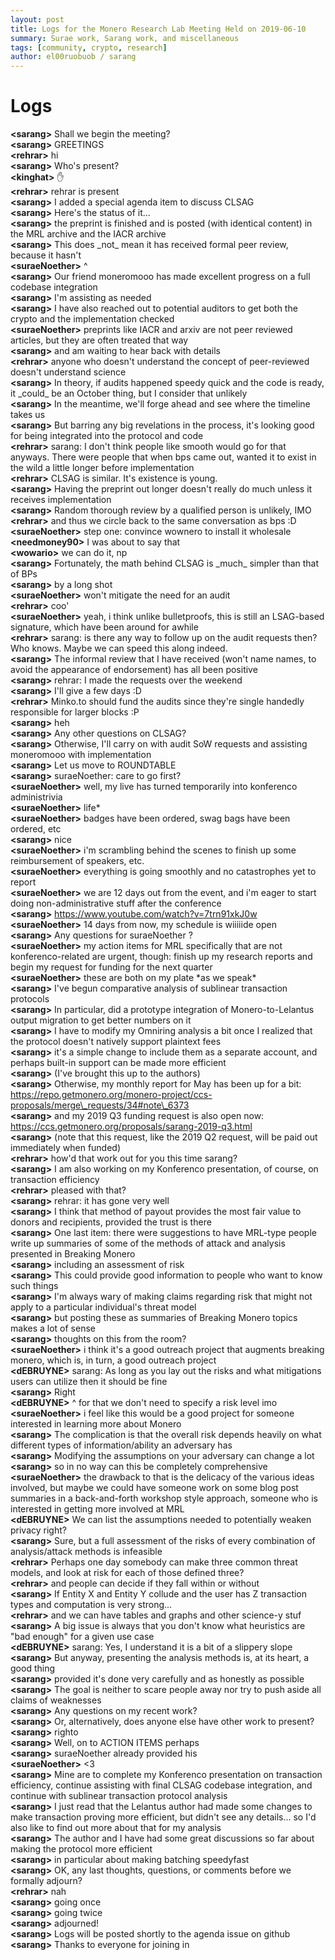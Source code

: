 ```yaml
---
layout: post
title: Logs for the Monero Research Lab Meeting Held on 2019-06-10
summary: Surae work, Sarang work, and miscellaneous
tags: [community, crypto, research]
author: el00ruobuob / sarang
---
```


# Logs  

**\<sarang>** Shall we begin the meeting?  
**\<sarang>** GREETINGS  
**\<rehrar>** hi  
**\<sarang>** Who's present?  
**\<kinghat>** ✋  
**\<rehrar>** rehrar is present  
**\<sarang>** I added a special agenda item to discuss CLSAG  
**\<sarang>** Here's the status of it...  
**\<sarang>** the preprint is finished and is posted (with identical content) in the MRL archive and the IACR archive  
**\<sarang>** This does \_not\_ mean it has received formal peer review, because it hasn't  
**\<suraeNoether>** ^  
**\<sarang>** Our friend moneromooo has made excellent progress on a full codebase integration  
**\<sarang>** I'm assisting as needed  
**\<sarang>** I have also reached out to potential auditors to get both the crypto and the implementation checked  
**\<suraeNoether>** preprints like IACR and arxiv are not peer reviewed articles, but they are often treated that way  
**\<sarang>** and am waiting to hear back with details  
**\<rehrar>** anyone who doesn't understand the concept of peer-reviewed doesn't understand science  
**\<sarang>** In theory, if audits happened speedy quick and the code is ready, it \_could\_ be an October thing, but I consider that unlikely  
**\<sarang>** In the meantime, we'll forge ahead and see where the timeline takes us  
**\<sarang>** But barring any big revelations in the process, it's looking good for being integrated into the protocol and code  
**\<rehrar>** sarang: I don't think people like smooth would go for that anyways. There were people that when bps came out, wanted it to exist in the wild a little longer before implementation  
**\<rehrar>** CLSAG is similar. It's existence is young.  
**\<sarang>** Having the preprint out longer doesn't really do much unless it receives implementation  
**\<sarang>** Random thorough review by a qualified person is unlikely, IMO  
**\<rehrar>** and thus we circle back to the same conversation as bps :D  
**\<suraeNoether>** step one: convince wownero to install it wholesale  
**\<needmoney90>** I was about to say that  
**\<wowario>** we can do it, np  
**\<sarang>** Fortunately, the math behind CLSAG is \_much\_ simpler than that of BPs  
**\<sarang>** by a long shot  
**\<suraeNoether>** won't mitigate the need for an audit  
**\<rehrar>** coo'  
**\<suraeNoether>** yeah, i think unlike bulletproofs, this is still an LSAG-based signature, which have been around for awhile  
**\<rehrar>** sarang: is there any way to follow up on the audit requests then? Who knows. Maybe we can speed this along indeed.  
**\<sarang>** The informal review that I have received (won't name names, to avoid the appearance of endorsement) has all been positive  
**\<sarang>** rehrar: I made the requests over the weekend  
**\<sarang>** I'll give a few days :D  
**\<rehrar>** Minko.to should fund the audits since they're single handedly responsible for larger blocks :P  
**\<sarang>** heh  
**\<sarang>** Any other questions on CLSAG?  
**\<sarang>** Otherwise, I'll carry on with audit SoW requests and assisting moneromooo with implementation  
**\<sarang>** Let us move to ROUNDTABLE  
**\<sarang>** suraeNoether: care to go first?  
**\<suraeNoether>** well, my live has turned temporarily into konferenco administrivia  
**\<suraeNoether>** life\*  
**\<suraeNoether>** badges have been ordered, swag bags have been ordered, etc  
**\<sarang>** nice  
**\<suraeNoether>** i'm scrambling behind the scenes to finish up some reimbursement of speakers, etc.  
**\<suraeNoether>** everything is going smoothly and no catastrophes yet to report  
**\<suraeNoether>** we are 12 days out from the event, and i'm eager to start doing non-administrative stuff after the conference  
**\<sarang>** https://www.youtube.com/watch?v=7trn91xkJ0w  
**\<suraeNoether>** 14 days from now, my schedule is wiiiiide open  
**\<sarang>** Any questions for suraeNoether ?  
**\<suraeNoether>** my action items for MRL specifically that are not konferenco-related are urgent, though: finish up my research reports and begin my request for funding for the next quarter  
**\<suraeNoether>** these are both on my plate \*as we speak\*  
**\<sarang>** I've begun comparative analysis of sublinear transaction protocols  
**\<sarang>** In particular, did a prototype integration of Monero-to-Lelantus output migration to get better numbers on it  
**\<sarang>** I have to modify my Omniring analysis a bit once I realized that the protocol doesn't natively support plaintext fees  
**\<sarang>** it's a simple change to include them as a separate account, and perhaps built-in support can be made more efficient  
**\<sarang>** (I've brought this up to the authors)  
**\<sarang>** Otherwise, my monthly report for May has been up for a bit: https://repo.getmonero.org/monero-project/ccs-proposals/merge\_requests/34#note\_6373  
**\<sarang>** and my 2019 Q3 funding request is also open now: https://ccs.getmonero.org/proposals/sarang-2019-q3.html  
**\<sarang>** (note that this request, like the 2019 Q2 request, will be paid out immediately when funded)  
**\<rehrar>** how'd that work out for you this time sarang?  
**\<sarang>** I am also working on my Konferenco presentation, of course, on transaction efficiency  
**\<rehrar>** pleased with that?  
**\<sarang>** rehrar: it has gone very well  
**\<sarang>** I think that method of payout provides the most fair value to donors and recipients, provided the trust is there  
**\<sarang>** One last item: there were suggestions to have MRL-type people write up summaries of some of the methods of attack and analysis presented in Breaking Monero  
**\<sarang>** including an assessment of risk  
**\<sarang>** This could provide good information to people who want to know such things  
**\<sarang>** I'm always wary of making claims regarding risk that might not apply to a particular individual's threat model  
**\<sarang>** but posting these as summaries of Breaking Monero topics makes a lot of sense  
**\<sarang>** thoughts on this from the room?  
**\<suraeNoether>** i think it's a good outreach project that augments breaking monero, which is, in turn, a good outreach project  
**\<dEBRUYNE>** sarang: As long as you lay out the risks and what mitigations users can utilize then it should be fine  
**\<sarang>** Right  
**\<dEBRUYNE>** ^ for that we don't need to specify a risk level imo  
**\<suraeNoether>** i feel like this would be a good project for someone interested in learning more about Monero  
**\<sarang>** The complication is that the overall risk depends heavily on what different types of information/ability an adversary has  
**\<sarang>** Modifying the assumptions on your adversary can change a lot  
**\<sarang>** so in no way can this be completely comprehensive  
**\<suraeNoether>** the drawback to that is the delicacy of the various ideas involved, but maybe we could have someone work on some blog post summaries in a back-and-forth workshop style approach, someone who is interested in getting more involved at MRL  
**\<dEBRUYNE>** We can list the assumptions needed to potentially weaken privacy right?  
**\<sarang>** Sure, but a full assessment of the risks of every combination of analysis/attack methods is infeasible  
**\<rehrar>** Perhaps one day somebody can make three common threat models, and look at risk for each of those defined three?  
**\<rehrar>** and people can decide if they fall within or without  
**\<sarang>** If Entity X and Entity Y collude and the user has Z transaction types and computation is very strong...  
**\<rehrar>** and we can have tables and graphs and other science-y stuf  
**\<sarang>** A big issue is always that you don't know what heuristics are "bad enough" for a given use case  
**\<dEBRUYNE>** sarang: Yes, I understand it is a bit of a slippery slope  
**\<sarang>** But anyway, presenting the analysis methods is, at its heart, a good thing  
**\<sarang>** provided it's done very carefully and as honestly as possible  
**\<sarang>** The goal is neither to scare people away nor try to push aside all claims of weaknesses  
**\<sarang>** Any questions on my recent work?  
**\<sarang>** Or, alternatively, does anyone else have other work to present?  
**\<sarang>** righto  
**\<sarang>** Well, on to ACTION ITEMS perhaps  
**\<sarang>** suraeNoether already provided his  
**\<suraeNoether>** \<3  
**\<sarang>** Mine are to complete my Konferenco presentation on transaction efficiency, continue assisting with final CLSAG codebase integration, and continue with sublinear transaction protocol analysis  
**\<sarang>** I just read that the Lelantus author had made some changes to make transaction proving more efficient, but didn't see any details... so I'd also like to find out more about that for my analysis  
**\<sarang>** The author and I have had some great discussions so far about making the protocol more efficient  
**\<sarang>** in particular about making batching speedyfast  
**\<sarang>** OK, any last thoughts, questions, or comments before we formally adjourn?  
**\<rehrar>** nah  
**\<sarang>** going once  
**\<sarang>** going twice  
**\<sarang>** adjourned!  
**\<sarang>** Logs will be posted shortly to the agenda issue on github  
**\<sarang>** Thanks to everyone for joining in  
